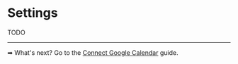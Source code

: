 # Settings

TODO

---

➡ What's next? Go to the [Connect Google Calendar](./connect-google-calendar.md) guide.

